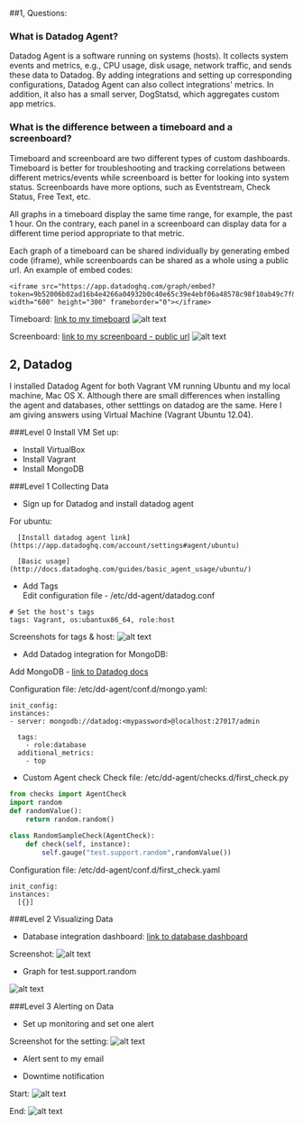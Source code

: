 ##1, Questions:

### What is Datadog Agent?

  Datadog Agent is a software running on systems (hosts). It collects system events and metrics, e.g., CPU usage, disk usage, network traffic, and sends these data to Datadog. By adding integrations and setting up corresponding configurations, Datadog Agent can also collect integrations' metrics. In addition, it also has a small server, DogStatsd, which aggregates custom app metrics.

### What is the difference between a timeboard and a screenboard?

  Timeboard and screenboard are two different types of custom dashboards. Timeboard is better for troubleshooting and tracking correlations between different metrics/events while screenboard is better for looking into system status. Screenboards have more options, such as Eventstream, Check Status, Free Text, etc.

  All graphs in a timeboard display the same time range, for example, the past 1 hour. On the contrary, each panel in a screenboard can display data for a different time period appropriate to that metric.
 
  Each graph of a timeboard can be shared individually by generating embed code (iframe), while screenboards can be shared as a whole using a public url. 
   An example of embed codes: 
  ```  
  <iframe src="https://app.datadoghq.com/graph/embed?token=9b52006b02ad16b4e4266a04932b0c40e65c39e4ebf06a48578c98f10ab49c7f&height=300&width=600&legend=false" width="600" height="300" frameborder="0"></iframe>
  ``` 
   
  Timeboard: [link to my timeboard](https://app.datadoghq.com/dash/152383/zhengshis-timeboard-25-jun-2016-1803?live=true&page=0&is_auto=false&from_ts=1466911339692&to_ts=1466914939692&tile_size=m&fullscreen=false)
  ![alt text](https://github.com/zhengshizhao/hiring-engineers/blob/support-engineer/img/timeboard.png "Timeboard")

  Screenboard: [link to my screenboard - public url](https://p.datadoghq.com/sb/b32ee517e-8c5f4c1c2a)
  ![alt text](https://github.com/zhengshizhao/hiring-engineers/blob/support-engineer/img/screenboard.png "Screenboard")

## 2, Datadog 

  I installed Datadog Agent for both Vagrant VM running Ubuntu and my local machine, Mac OS X. Although there are small differences when installing the agent and databases, other setttings on datadog are the same. Here I am giving answers using Virtual Machine (Vagrant Ubuntu 12.04). 

###Level 0 Install VM
   Set up: 
  * Install VirtualBox
  * Install Vagrant
  * Install MongoDB

###Level 1 Collecting Data
  * Sign up for Datadog and install datadog agent 

   For ubuntu: 

      [Install datadog agent link](https://app.datadoghq.com/account/settings#agent/ubuntu)

      [Basic usage](http://docs.datadoghq.com/guides/basic_agent_usage/ubuntu/)
  
  * Add Tags  
   Edit configuration file - /etc/dd-agent/datadog.conf
   ```
   # Set the host's tags
   tags: Vagrant, os:ubantux86_64, role:host
   ```
   Screenshots for tags & host: 
  ![alt text](https://github.com/zhengshizhao/hiring-engineers/blob/support-engineer/img/hostmap_vm.png "hostmap VM")
  * Add Datadog integration for MongoDB:
  
  Add MongoDB - [link to Datadog docs](http://docs.datadoghq.com/integrations/mongodb/)
  
   Configuration file: /etc/dd-agent/conf.d/mongo.yaml:
   ```
   init_config:
   instances:
   - server: mongodb://datadog:<mypassword>@localhost:27017/admin
   
     tags:
       - role:database
     additional_metrics:
       - top
   ```
  * Custom Agent check 
  Check file: /etc/dd-agent/checks.d/first_check.py  
  ```python
  from checks import AgentCheck
  import random
  def randomValue():
      return random.random()

  class RandomSampleCheck(AgentCheck):
      def check(self, instance):
          self.gauge("test.support.random",randomValue())
  ```
  Configuration file: /etc/dd-agent/conf.d/first_check.yaml
  ```
  init_config:
  instances:
    [{}]
  ```
###Level 2 Visualizing Data

  * Database integration dashboard: 
  [link to database dashboard](https://app.datadoghq.com/screen/97078/mongodb)

  Screenshot: 
  ![alt text](https://github.com/zhengshizhao/hiring-engineers/blob/support-engineer/img/dashboard.png "Database Integration Dashboard")
  
  * Graph for test.support.random 

  ![alt text](https://github.com/zhengshizhao/hiring-engineers/blob/support-engineer/img/snapshot_large.png "Graph Snapshot")

###Level 3 Alerting on Data
  * Set up monitoring and set one alert 

  Screenshot for the setting: 
  ![alt text](https://github.com/zhengshizhao/hiring-engineers/blob/support-engineer/img/set_monitor.png "Alert Setting")

  * Alert sent to my email 
  
  * Downtime notification

  Start:
  ![alt text](https://github.com/zhengshizhao/hiring-engineers/blob/support-engineer/img/downtime_vm.png "Downtime Starts")
  
  End: 
  ![alt text](https://github.com/zhengshizhao/hiring-engineers/blob/support-engineer/img/downtime_end_vm.png "Downtime Ends")

